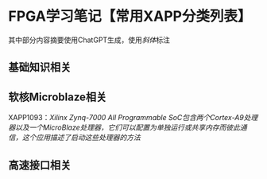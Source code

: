 # FPGA学习笔记【常用XAPP分类列表】

其中部分内容摘要使用ChatGPT生成，使用*斜体*标注

## 基础知识相关



## 软核Microblaze相关

XAPP1093：*Xilinx Zynq-7000 All Programmable SoC包含两个Cortex-A9处理器以及一个MicroBlaze处理器，它们可以配置为单独运行或共享内存而彼此通信，这个应用描述了启动这些处理器的方法*







## 高速接口相关